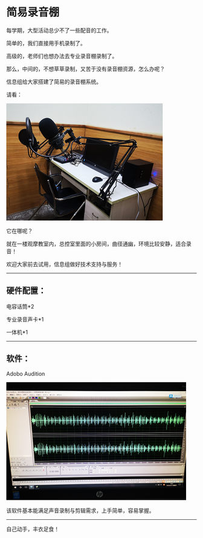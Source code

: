 # 简易录音棚

每学期，大型活动总少不了一些配音的工作。

简单的，我们直接用手机录制了。

高级的，老师们也想办法去专业录音棚录制了。

那么，中间的，不想草草录制，又苦于没有录音棚资源，怎么办呢？

信息组给大家搭建了简易的录音棚系统。

请看：

![](/assets/luyinpeng.png)

它在哪呢？

就在一楼观摩教室内，总控室里面的小房间，曲径通幽，环境比较安静，适合录音！

欢迎大家前去试用，信息组做好技术支持与服务！

---

## 硬件配置：

电容话筒\*2

专业录音声卡\*1

一体机\*1

---

## 软件：

Adobo Audition

![](/assets/luyingpeng2.png)

该软件基本能满足声音录制与剪辑需求，上手简单，容易掌握。

---

自己动手，丰衣足食！

